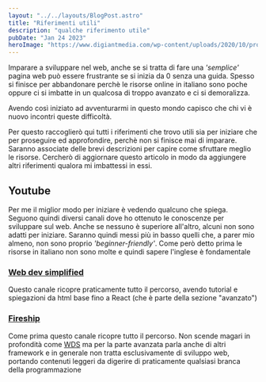 ```yaml
---
layout: "../../layouts/BlogPost.astro"
title: "Riferimenti utili"
description: "qualche riferimento utile"
pubDate: "Jan 24 2023"
heroImage: "https://www.digiantmedia.com/wp-content/uploads/2020/10/professional-web-design-and-custom-web-development-services-in-dubai.png"
---
```


Imparare a sviluppare nel web, anche se si tratta di fare una _'semplice'_ pagina web può essere frustrante se si inizia da 0 senza una guida. Spesso si finisce per abbandonare perchè le risorse online in italiano sono poche oppure ci si imbatte in un qualcosa di troppo avanzato e ci si demoralizza.

Avendo così iniziato ad avventurarmi in questo mondo capisco che chi vi è nuovo incontri queste difficoltà.

Per questo raccoglierò qui tutti i riferimenti che trovo utili sia per iniziare che per proseguire ed approfondire, perchè non si finisce mai di imparare. Saranno associate delle brevi descrizioni per capire come sfruttare meglio le risorse. Cercherò di aggiornare questo articolo in modo da aggiungere altri riferimenti qualora mi imbattessi in essi.

## Youtube

Per me il miglior modo per iniziare è vedendo qualcuno che spiega. Seguono quindi diversi canali dove ho ottenuto le conoscenze per sviluppare sul web. Anche se nessuno è superiore all'altro, alcuni non sono adatti per iniziare. Saranno quindi messi più in basso quelli che, a parer mio almeno, non sono proprio _'beginner-friendly'_. Come però detto prima le risorse in italiano non sono molte e quindi sapere l'inglese è fondamentale

### [Web dev simplified](https://www.youtube.com/@WebDevSimplified)

Questo canale ricopre praticamente tutto il percorso, avendo tutorial e spiegazioni da html base fino a React (che è parte della sezione "avanzato")

### [Fireship](https://www.youtube.com/@Fireship)

Come prima questo canale ricopre tutto il percorso. Non scende magari in profondità come [WDS](#web-dev-simplified) ma per la parte avanzata parla anche di altri framework e in generale non tratta esclusivamente di sviluppo web, portando contenuti leggeri da digerire di praticamente qualsiasi branca della programmazione
